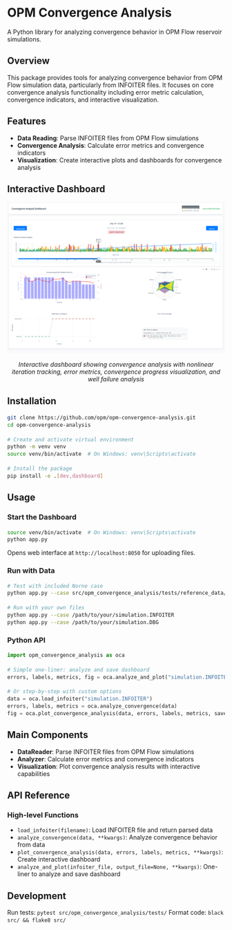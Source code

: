 # OPM Convergence Analysis

A Python library for analyzing convergence behavior in OPM Flow reservoir simulations.

## Overview

This package provides tools for analyzing convergence behavior from OPM Flow simulation data, particularly from INFOITER files. It focuses on core convergence analysis functionality including error metric calculation, convergence indicators, and interactive visualization.

## Features

- **Data Reading**: Parse INFOITER files from OPM Flow simulations
- **Convergence Analysis**: Calculate error metrics and convergence indicators
- **Visualization**: Create interactive plots and dashboards for convergence analysis

## Interactive Dashboard

<div align="center">
  <img src="docs/images/dashboard-screenshot.png" alt="Convergence Analysis Dashboard" width="800">
  <p><em>Interactive dashboard showing convergence analysis with nonlinear iteration tracking, error metrics, convergence progress visualization, and well failure analysis</em></p>
</div>

## Installation

```bash
git clone https://github.com/opm/opm-convergence-analysis.git
cd opm-convergence-analysis

# Create and activate virtual environment
python -m venv venv
source venv/bin/activate  # On Windows: venv\Scripts\activate

# Install the package
pip install -e .[dev,dashboard]
```

## Usage

### Start the Dashboard
```bash
source venv/bin/activate  # On Windows: venv\Scripts\activate
python app.py
```
Opens web interface at `http://localhost:8050` for uploading files.

### Run with Data
```bash
# Test with included Norne case
python app.py --case src/opm_convergence_analysis/tests/reference_data/NORNE_ATW2013.INFOITER

# Run with your own files
python app.py --case /path/to/your/simulation.INFOITER
python app.py --case /path/to/your/simulation.DBG
```

### Python API
```python
import opm_convergence_analysis as oca

# Simple one-liner: analyze and save dashboard
errors, labels, metrics, fig = oca.analyze_and_plot("simulation.INFOITER")

# Or step-by-step with custom options
data = oca.load_infoiter("simulation.INFOITER")
errors, labels, metrics = oca.analyze_convergence(data)
fig = oca.plot_convergence_analysis(data, errors, labels, metrics, save_path="results.html")
```

## Main Components

- **DataReader**: Parse INFOITER files from OPM Flow simulations
- **Analyzer**: Calculate error metrics and convergence indicators
- **Visualization**: Plot convergence analysis results with interactive capabilities

## API Reference

### High-level Functions

- `load_infoiter(filename)`: Load INFOITER file and return parsed data
- `analyze_convergence(data, **kwargs)`: Analyze convergence behavior from data
- `plot_convergence_analysis(data, errors, labels, metrics, **kwargs)`: Create interactive dashboard
- `analyze_and_plot(infoiter_file, output_file=None, **kwargs)`: One-liner to analyze and save dashboard

## Development

Run tests: `pytest src/opm_convergence_analysis/tests/`
Format code: `black src/ && flake8 src/`